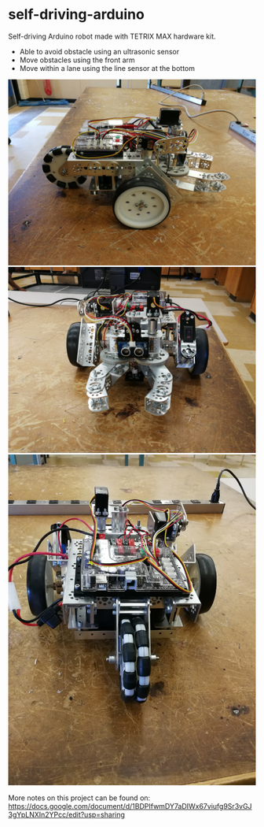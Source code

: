 # self-driving-arduino
Self-driving Arduino robot  made with TETRIX MAX hardware kit.

- Able to avoid obstacle using an ultrasonic sensor
- Move obstacles using the front arm
- Move within a lane using the line sensor at the bottom

![](/assets/car1.jpg)
![](/assets/car2.jpg)
![](/assets/car3.jpg)


More notes on this project can be found on:
https://docs.google.com/document/d/1BDPIfwmDY7aDIWx67viufg9Sr3vGJ3gYpLNXIn2YPcc/edit?usp=sharing